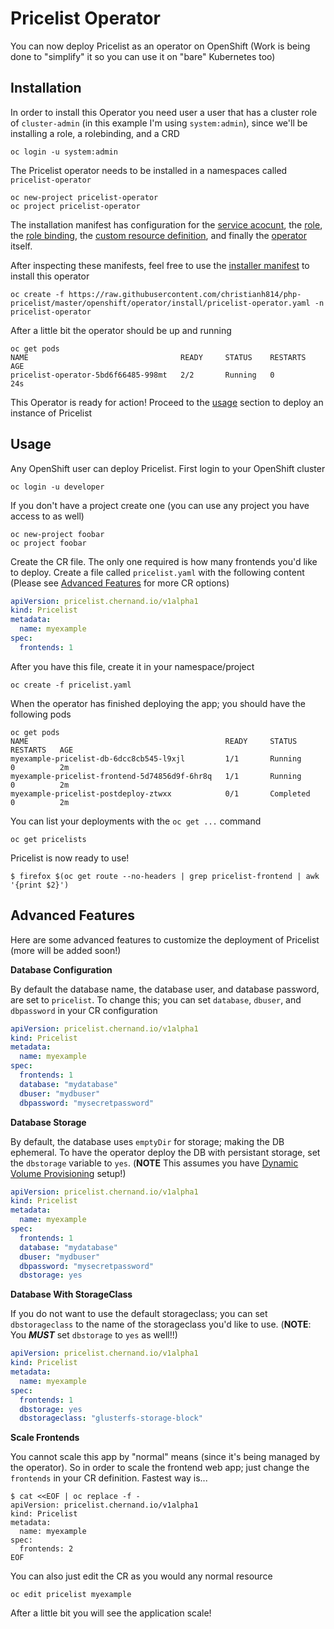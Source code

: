 # Pricelist Operator

You can now deploy Pricelist as an operator on OpenShift (Work is being done to "simplify" it so you can use it on "bare" Kubernetes too)

## Installation

In order to install this Operator you need user a user that has a cluster role of `cluster-admin` (in this example I'm using `system:admin`), since we'll be installing a role, a rolebinding, and a CRD

```
oc login -u system:admin
```

The Pricelist operator needs to be installed in a namespaces called `pricelist-operator`

```
oc new-project pricelist-operator
oc project pricelist-operator
```

The installation manifest has configuration for the [service acocunt](pricelist-operator/deploy/service_account.yaml), the [role](pricelist-operator/deploy/role.yaml), the [role binding](pricelist-operator/deploy/role_binding.yaml), the [custom resource definition](pricelist-operator/crds/pricelist_v1alpha1_pricelist_crd.yaml), and finally the [operator](pricelist-operator/deploy/operator.yaml) itself. 

After inspecting these manifests, feel free to use the [installer manifest](install/pricelist-operator.yaml) to install this operator

```
oc create -f https://raw.githubusercontent.com/christianh814/php-pricelist/master/openshift/operator/install/pricelist-operator.yaml -n pricelist-operator
```

After a little bit the operator should be up and running

```
oc get pods
NAME                                  READY     STATUS    RESTARTS   AGE
pricelist-operator-5bd6f66485-998mt   2/2       Running   0          24s
```

This Operator is ready for action! Proceed to the [usage](#usage) section to deploy an instance of Pricelist

## Usage

Any OpenShift user can deploy Pricelist. First login to your OpenShift cluster

```
oc login -u developer
```

If you don't have a project create one (you can use any project you have access to as well)

```
oc new-project foobar
oc project foobar
```

Create the CR file. The only one required is how many frontends you'd like to deploy. Create a file called `pricelist.yaml` with the following content (Please see [Advanced Features](#advanced-features) for more CR options)

```yaml
apiVersion: pricelist.chernand.io/v1alpha1
kind: Pricelist
metadata:
  name: myexample
spec:
  frontends: 1
```

After you have this file, create it in your namespace/project

```
oc create -f pricelist.yaml
```

When the operator has finished deploying the app; you should have the following pods

```
oc get pods
NAME                                            READY     STATUS      RESTARTS   AGE
myexample-pricelist-db-6dcc8cb545-l9xjl         1/1       Running     0          2m
myexample-pricelist-frontend-5d74856d9f-6hr8q   1/1       Running     0          2m
myexample-pricelist-postdeploy-ztwxx            0/1       Completed   0          2m
```

You can list your deployments with the `oc get ...` command

```
oc get pricelists
```

Pricelist is now ready to use! 

```
$ firefox $(oc get route --no-headers | grep pricelist-frontend | awk '{print $2}')
```

## Advanced Features

Here are some advanced features to customize the deployment of Pricelist (more will be added soon!)

__Database Configuration__

By default the database name, the database user, and database password, are set to `pricelist`. To change this; you can set `database`, `dbuser`, and `dbpassword` in your CR configuration


```yaml
apiVersion: pricelist.chernand.io/v1alpha1
kind: Pricelist
metadata:
  name: myexample
spec:
  frontends: 1
  database: "mydatabase"
  dbuser: "mydbuser"
  dbpassword: "mysecretpassword"
```

__Database Storage__

By default, the database uses `emptyDir` for storage; making the DB ephemeral. To have the operator deploy the DB with persistant storage, set the `dbstorage` variable to `yes`. (**NOTE** This assumes you have [Dynamic Volume Provisioning](https://kubernetes.io/docs/concepts/storage/dynamic-provisioning/) setup!)

```yaml
apiVersion: pricelist.chernand.io/v1alpha1
kind: Pricelist
metadata:
  name: myexample
spec:
  frontends: 1
  database: "mydatabase"
  dbuser: "mydbuser"
  dbpassword: "mysecretpassword"
  dbstorage: yes
```

__Database With StorageClass__

If you do not want to use the default storageclass; you can set `dbstorageclass` to the name of the storageclass you'd like to use. (**NOTE**: You ___**MUST**___ set `dbstorage` to `yes` as well!!)

```yaml
apiVersion: pricelist.chernand.io/v1alpha1
kind: Pricelist
metadata:
  name: myexample
spec:
  frontends: 1
  dbstorage: yes
  dbstorageclass: "glusterfs-storage-block"
```

__Scale Frontends__

You cannot scale this app by "normal" means (since it's being managed by the operator). So in order to scale the frontend web app; just change the `frontends` in your CR definition. Fastest way is...

```
$ cat <<EOF | oc replace -f -
apiVersion: pricelist.chernand.io/v1alpha1
kind: Pricelist
metadata:
  name: myexample
spec:
  frontends: 2
EOF
```

You can also just edit the CR as you would any normal resource

```
oc edit pricelist myexample
```

After a little bit you will see the application scale!
